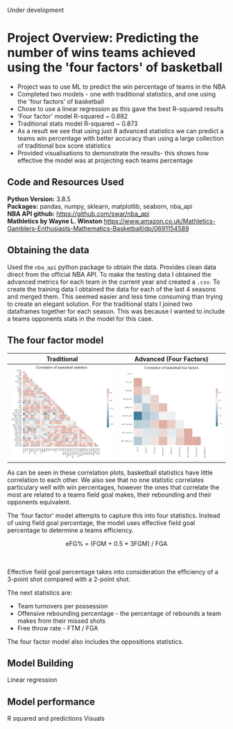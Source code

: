 Under development  

# Project Overview: Predicting the number of wins teams achieved using the 'four factors' of basketball
* Project was to use ML to predict the win percentage of teams in the NBA
* Completed two models - one with traditional statistics, and one using the 'four factors' of basketball
* Chose to use a linear regression as this gave the best R-squared results
* 'Four factor' model R-squared ~ 0.882
* Traditional stats model R-squared ~ 0.873
* As a result we see that using just 8 advanced statistics we can predict a teams win percentage with better accuracy than using a large collection of traditional box score statistics
* Provided visualisations to demonstrate the results- this shows how effective the model was at projecting each teams percentage

## Code and Resources Used 
**Python Version:** 3.8.5  
**Packages:** pandas, numpy, sklearn, matplotlib, seaborn, nba_api   
**NBA API github:** https://github.com/swar/nba_api   
**Mathletics by Wayne L. Winston** https://www.amazon.co.uk/Mathletics-Gamblers-Enthusiasts-Mathematics-Basketball/dp/0691154589


## Obtaining the data

Used the `nba_api` python package to obtain the data. Provides clean data direct from the official NBA API. To make the testing data I obtained the advanced metrics for each team in the current year and created a `.csv`. To create the training data I obtained the data for each of the last 4 seasons and merged them. This seemed easier and less time consuming than trying to create an elegant solution. For the traditional stats I joined two dataframes together for each season. This was because I wanted to include a teams opponents stats in the model for this case.


## The four factor model

Traditional | Advanced (Four Factors)
--- | ---
![alt text](https://raw.githubusercontent.com/MattBenyon/FourFactorsRegression/master/Images/TraditionalCorr.png "Traditional Stats Correlation") | ![alt text](https://raw.githubusercontent.com/MattBenyon/FourFactorsRegression/master/Images/FourFactorsCorr.png "Four Factors Correlation")  

As can be seen in these correlation plots, basketball statistics have little correlation to each other. We also see that no one statistic correlates particulary well with win percentages, however the ones that correlate the most are related to a teams field goal makes, their rebounding and their opponents equivalent.

The 'four factor' model attempts to capture this into four statistics. Instead of using field goal percentage, the model uses effective field goal percentage to determine a teams efficiency.

<div align="center"> eFG% = (FGM + 0.5 * 3FGM) / FGA    
<div align="left">  
<br/><br/> 
  
Effective field goal percentage takes into consideration the efficiency of a 3-point shot compared with a 2-point shot.
  
The next statistics are:
  * Team turnovers per possession
  * Offensive rebounding percentage - the percentage of rebounds a team makes from their missed shots
  * Free throw rate - FTM / FGA  
  
The four factor model also includes the oppositions statistics.  

## Model Building 

Linear regression

## Model performance

R squared and predictions
Visuals





